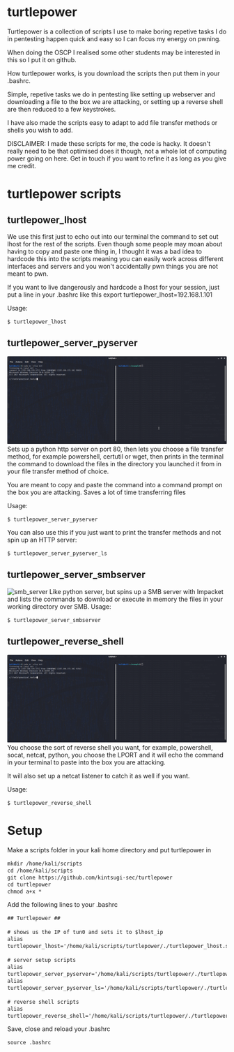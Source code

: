 # turtlepower
Turtlepower is a collection of scripts I use to make boring repetive tasks I do in pentesting happen quick and easy so I can focus my energy on pwning.

When doing the OSCP I realised some other students may be interested in this so I put it on github.

How turtlepower works, is you download the scripts then put them in your .bashrc.

Simple, repetive tasks we do in pentesting like setting up webserver and downloading a file to the box we are attacking, or setting up a reverse shell are then reduced to a few keystrokes.

I have also made the scripts easy to adapt to add file transfer methods or shells you wish to add.

DISCLAIMER:
I made these scripts for me, the code is hacky. It doesn't really need to be that optimised does it though, not a whole lot of computing power going on here.
Get in touch if you want to refine it as long as you give me credit.

# turtlepower scripts

## turtlepower_lhost
We use this first just to echo out into our terminal the command to set out lhost for the rest of the scripts. Even though some people may moan about having to copy and paste one thing in, I thought it was a bad idea to hardcode this into the scripts meaning you can easily work across different interfaces and servers and you won't accidentally pwn things you are not meant to pwn.

If you want to live dangerously and hardcode a lhost for your session, just put a line in your .bashrc like this 
export turtlepower_lhost=192.168.1.101


Usage: 
```
$ turtlepower_lhost
```
## turtlepower_server_pyserver
![](server.gif)
Sets up a python http server on port 80, then lets you choose a file transfer method, for example powershell, certutil or wget, then prints in the terminal the command to download the files in the directory you launched it from in your file transfer method of choice. 

You are meant to copy and paste the command into a command prompt on the box you are attacking. Saves a lot of time transferring files

Usage:
```
$ turtlepower_server_pyserver
```
You can also use this if you just want to print the transfer methods and not spin up an HTTP server:
```
$ turtlepower_server_pyserver_ls
```
## turtlepower_server_smbserver
![smb_server](master/smb_server.png)
Like python server, but spins up a SMB server with Impacket and lists the commands to download or execute in memory the files in your working directory over SMB. 
Usage:
```
$ turtlepower_server_smbserver
```
## turtlepower_reverse_shell
![](reverse.gif)
You choose the sort of reverse shell you want, for example, powershell, socat, netcat, python, you choose the LPORT and it will echo the command in your terminal to paste into the box you are attacking. 

It will also set up a netcat listener to catch it as well if you want.

Usage:
```
$ turtlepower_reverse_shell
```

# Setup
Make a scripts folder in your kali home directory and put turtlepower in

```
mkdir /home/kali/scripts
cd /home/kali/scripts
git clone https://github.com/kintsugi-sec/turtlepower
cd turtlepower
chmod a+x *
```


Add the following lines to your .bashrc
```
## Turtlepower ## 

# shows us the IP of tun0 and sets it to $lhost_ip
alias turtlepower_lhost='/home/kali/scripts/turtlepower/./turtlepower_lhost.sh'

# server setup scripts
alias turtlepower_server_pyserver='/home/kali/scripts/turtlepower/./turtlepower_pyserver.sh'
alias turtlepower_server_pyserver_ls='/home/kali/scripts/turtlepower/./turtlepower_pyserver_ls.sh'

# reverse shell scripts
alias turtlepower_reverse_shell='/home/kali/scripts/turtlepower/./turtlepower_reverse_shell.sh'
```

Save, close and reload your .bashrc

```
source .bashrc
```
